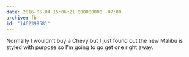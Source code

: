 ```yaml
---
date: 2016-05-04 15:06:21.000000000 -07:00
archive: fb
id: '1462399581'
---
```


Normally I wouldn't buy a Chevy but I just found out the new Malibu is styled with purpose so I'm going to go get one right away.
